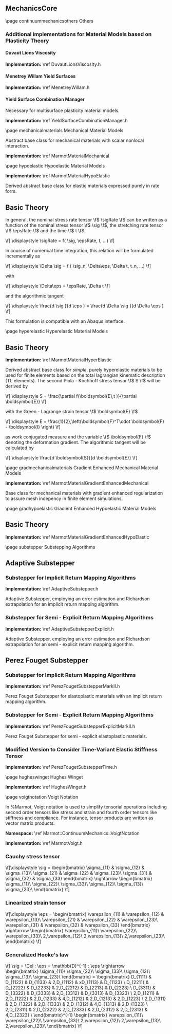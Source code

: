 ## MechanicsCore

\page continuummechanicsothers Others

### Additional implementations for Material Models based on Plasticity Theory

#### Duvaut Lions Viscosity

**Implementation:** \ref DuvautLionsViscosity.h

#### Menetrey Willam Yield Surfaces

**Implementation:** \ref MenetreyWillam.h


#### Yield Surface Combination Manager

Necessary for multisurface plasticity material models.

**Implementation:** \ref YieldSurfaceCombinationManager.h

\page mechanicalmaterials Mechanical Material Models

Abstract base class for mechanical materials with scalar nonlocal interaction. 

**Implementation:** \ref MarmotMaterialMechanical

\page hypoelastic Hypoelastic Material Models

**Implementation:** \ref MarmotMaterialHypoElastic

Derived abstract base class for elastic materials expressed purely in rate form. 

## Basic Theory 

In general, the nominal stress rate tensor \f$ \sigRate \f$ can be written as a function of the nominal stress tensor \f$ \sig \f$, the stretching rate tensor \f$ \epsRate \f$ and the time \f$ t \f$.

\f[  \displaystyle \sigRate = f( \sig, \epsRate, t, ...) \f]

In course of numerical time integration, this relation will be formulated incrementally as 

\f[  \displaystyle \Delta \sig = f ( \sig_n, \Delta\eps, \Delta t, t_n, ...) \f]

with 

\f[  \displaystyle \Delta\eps =  \epsRate\, \Delta t \f]

and the algorithmic tangent 

\f[ \displaystyle \frac{d \sig }{d \eps } =  \frac{d \Delta \sig }{d \Delta \eps } \f]

This formulation is compatible with an Abaqus interface.



\page hyperelastic Hyperelastic Material Models

## Basic Theory 

**Implementation:** \ref MarmotMaterialHyperElastic

Derived abstract base class for _simple_, purely hyperelastic materials to be used for finite elements based on the total lagrangian kinematic description (TL elements). The second Piola - Kirchhoff stress tensor \f$ S \f$ will be derived by

\f[ \displaystyle S = \frac{\partial f(\boldsymbol{E},t )}{\partial \boldsymbol{E}} \f]

with the Green - Lagrange strain tensor \f$ \boldsymbol{E} \f$

\f[
  \displaystyle E  = \frac{1}{2}\,\left(\boldsymbol{F}^T\cdot \boldsymbol{F} - \boldsymbol{I} \right)
\f]

as work conjugated measure and the variable \f$ \boldsymbol{F} \f$ denoting the deformation gradient. 
The algorithmic tangent will be calculated by 

\f[
  \displaystyle \frac{d \boldsymbol{S}}{d \boldsymbol{E}}
\f]

\page gradmechanicalmaterials Gradient Enhanced Mechanical Material Models


**Implementation:** \ref MarmotMaterialGradientEnhancedMechanical

Base class for mechanical materials with gradient enhanced regularization to assure mesh indepency in finite element simulations. 

\page gradhypoelastic Gradient Enhanced Hypoelastic Material Models

## Basic Theory 
**Implementation:** \ref MarmotMaterialGradientEnhancedHypoElastic
  
\page substepper Substepping Algorithms

## Adaptive Substepper

### Substepper for Implicit Return Mapping Algorithms

**Implementation:** \ref AdaptiveSubstepper.h

Adaptive Substepper, employing an error estimation and Richardson extrapolation for an implicit return mapping algorithm.

### Substepper for Semi - Explicit Return Mapping Algorithms
 
**Implementation:** \ref AdaptiveSubstepperExplicit.h

Adaptive Substepper, employing an error estimation and Richardson extrapolation for an semi - explicit return mapping algorithm.

## Perez Fouget Substepper


### Substepper for Implicit Return Mapping Algorithms

**Implementation:** \ref PerezFougetSubstepperMarkII.h

Perez Fouget Substepper for elastoplastic materials with an implicit return mapping algorithm.

### Substepper for Semi - Explicit Return Mapping Algorithms

**Implementation:** \ref PerezFougetSubstepperExplicitMarkII.h

Perez Fouget Substepper for semi - explicit elastoplastic materials.

### Modified Version to Consider Time-Variant Elastic Stiffness Tensor

**Implementation:** \ref PerezFougetSubstepperTime.h


\page hugheswinget Hughes Winget

**Implementation:** \ref HughesWinget.h



\page voigtnotation Voigt Notation

In %Marmot, Voigt notation is used to simplify tensorial operations including second order tensors like stress and strain and fourth order tensors like stiffness and compliance.
For instance, tensor products are written as vector matrix products.

**Namespace:** \ref Marmot::ContinuumMechanics::VoigtNotation

**Implementation:** \ref MarmotVoigt.h

### Cauchy stress tensor

\f[\displaystyle
    \sig =
    \begin{bmatrix}
        \sigma_{11} & \sigma_{12} & \sigma_{13}\\ 
        \sigma_{21} & \sigma_{22} & \sigma_{23}\\ 
        \sigma_{31} & \sigma_{32} & \sigma_{33} 
    \end{bmatrix}
    \rightarrow
    \begin{bmatrix}
        \sigma_{11}\\
        \sigma_{22}\\
        \sigma_{33}\\
        \sigma_{12}\\
        \sigma_{13}\\
        \sigma_{23}\\
    \end{bmatrix}
\f]

### Linearized strain tensor

\f[\displaystyle
    \eps =
    \begin{bmatrix}
        \varepsilon_{11} & \varepsilon_{12} & \varepsilon_{13}\\ 
        \varepsilon_{21} & \varepsilon_{22} & \varepsilon_{23}\\ 
        \varepsilon_{31} & \varepsilon_{32} & \varepsilon_{33} 
    \end{bmatrix}
    \rightarrow
    \begin{bmatrix}
        \varepsilon_{11}\\
        \varepsilon_{22}\\
        \varepsilon_{33}\\
        2\,\varepsilon_{12}\\
        2\,\varepsilon_{13}\\
        2\,\varepsilon_{23}\\
    \end{bmatrix}
\f]


### Generalized Hooke's law

\f[
    \sig = \Cel : \eps = \mathbb{D}^{-1} : \eps \rightarrow  
    \begin{bmatrix}
        \sigma_{11}\\
        \sigma_{22}\\
        \sigma_{33}\\
        \sigma_{12}\\
        \sigma_{13}\\
        \sigma_{23}\\
    \end{bmatrix}
    =
    \begin{bmatrix}
    D_{1111} & D_{1122} & D_{1133} & 2\,D_{1112} & xD_{1113} & D_{1123} \\
    D_{2211} & D_{2222} & D_{2233} & 2\,D_{2212} & D_{2213} & D_{2223} \\
    D_{3311} & D_{3322} & D_{3333} & 2\,D_{3312} & D_{3313} & D_{3323} \\
    2\,D_{1211} & 2\,D_{1222} & 2\,D_{1233} & 4\,D_{1212} & 2\,D_{1213} & 2\,D_{1223} \\
    2\,D_{1311} & 2\,D_{1322} & 2\,D_{1333} & 2\,D_{1312} & 4\,D_{1313} & 2\,D_{1323} \\
    2\,D_{2311} & 2\,D_{2322} & 2\,D_{2333} & 2\,D_{2312} & 2\,D_{2313} & 4\,D_{2323} \\
    \end{bmatrix}^{-1}
    \begin{bmatrix}
        \varepsilon_{11}\\
        \varepsilon_{22}\\
        \varepsilon_{33}\\
        2\,\varepsilon_{12}\\
        2\,\varepsilon_{13}\\
        2\,\varepsilon_{23}\\
    \end{bmatrix}
\f]



